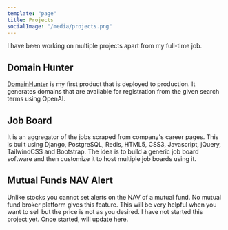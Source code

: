 ```yaml
---
template: "page"
title: Projects
socialImage: "/media/projects.png"
---
```


I have been working on multiple projects apart from my full-time job.

## Domain Hunter

[DomainHunter](https://domainhunterr.com) is my first product that is deployed to production. It generates domains that are available for registration from the given search terms using OpenAI.

## Job Board

It is an aggregator of the jobs scraped from company's career pages. This is built using Django, PostgreSQL, Redis, HTML5, CSS3, Javascript, jQuery, TailwindCSS and Bootstrap. The idea is to build a generic job board software and then customize it to host multiple job boards using it.

## Mutual Funds NAV Alert

Unlike stocks you cannot set alerts on the NAV of a mutual fund. No mutual fund broker platform gives this feature. This will be very helpful when you want to sell but the price is not as you desired. I have not started this project yet. Once started, will update here.
